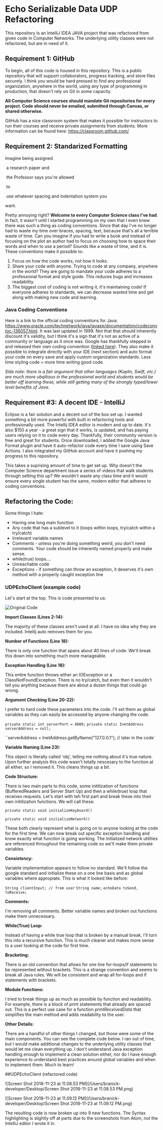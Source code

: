 # Echo Serializable Data UDP Refactoring

This repository is an IntelliJ IDEA JAVA project that was refactored from given code in Computer Networks. The underlying utility classes were not refactored, but are in need of it.

## Requirement 1: GitHub

To begin, all of this code is housed in this repository. This is a public repository that will support collaborators, progress tracking, and store files securely. I think you would be hard pressed to find any professional organization, anywhere in the world, using any type of programming in production, that doesn't rely on Git in some capacity.

**All Computer Science courses should mandate Git repositories for every project. Code should never be emailed, submitted through Canvas, or shared otherwise.**

GitHub has a nice classroom system that makes it possible for instructors to run their courses and receive private assignments from students. More information can be found here: https://classroom.github.com/



## Requirement 2: Standarized Formatting

Imagine       being 		assigned 

​		a 			research      paper 	and

​	 the 						Professor 			says 		you're 			allowed    

​		to 



​			use 	whatever spacing 		and indentation 			 system       you 

want.

Pretty annoying right? **Welcome to every Computer Science class I've had**. In fact, it wasn't until I started programming on my own that I even knew there was such a thing as coding conventions. Since that day I've no longer had to waste my time over braces, spacing, text, because that's all a terrible waste of time. Can you imagine if you had to write a book and instead of focusing on the plot an author had to focus on choosing how to space their words and when to use a period? Sounds like a waste of time, and it is. These conventions make it possible to:

1. Focus on how the code works, not how it looks.
2. Share your code with anyone. Trying to code at any company, anywhere in the world? They are going to mandate your code adheres to a professional format and style guide. This reduces bugs and increases readability.
3. The biggest cost of coding is not writing it, it's maintaining code! If everyone adheres to standards, we can decrease wasted time and get along with making new code and learning.

### Java Coding Conventions

Here is a link to the official coding conventions for Java: https://www.oracle.com/technetwork/java/javase/documentation/codeconvtoc-136057.html. It was last updated in 1999. Not that that should inherently discount it's validity, but I think it's a sign that it's not as active of a community or language as it once was. Google has thankfully stepped in and released their own coding convention ([linked here](https://github.com/google/google-java-format)). They also make it possible to integrate directly with your IDE (next section) and auto format your code on every save and apply custom organization standards. Less time styling code = more time writing good code.

*Side note: there is a fair argument that other languages (Koplin, Swift, etc.) are much more ubqitious in the professional world and students would be better off learning these, while still getting many of the strongly typed/lower level benefits of Java.*

## Requirement #3: A decent IDE - IntelliJ 

Eclipse is a fair solution and a decent out of the box set up. I wanted something a bit more powerful with built in refactoring tools and professionally used. The Intellij IDEA editor is modern and up to date. It's also $150 a year - a great sign that it works, is updated, and has paying users relying on it to code every day. Thankfully, their community version is free and great for students. Once downloaded, I added the Google Java Format plugin and have it auto-refactor code every time I save using Save Actions. I also integrated my GitHub account and have it pushing my progress to this repository.

This takes a suprising amount of time to get set up. Why doesn't the Computer Science department issue a series of videos that walk students through setting this up? We wouldn't waste any class time and it would ensure every single student has the same, modern editor that adheres to coding conventions.



## Refactoring the Code:

Some things I hate:

- Having one long main function
- Any code that has a sublevel to it (loops within loops, try/catch within a try/catch)
- Irrelevant variable names 
- Comments - unless you're doing something weird, you don't need comments. Your code should be inherently named properly and make sense.
- while(true) loops....
- Unreachable code
- Exceptions - if something can throw an exception, it deserves it's own method with a properly caught exception line

### UDPEchoClient (example code)

Let's start at the top. This is code presented to us:

![Original Code](https://s3.us-east-2.amazonaws.com/aryeo-testing/Screen+Shot+2018-11-23+at+11.08.31+PM.png)

**Import Classes (Lines 2-14):**

The majority of these classes aren't used at all. I have no idea why they are included. Intellij auto removes them for you. 

**Number of Functions (Line 18):**

There is only one function that spans about 40 lines of code. We'll break this down into something much more manageable. 

**Exception Handling (Line 18):**

This entire function throws either an IOException or a ClassNotFoundException. There is no try/catch, but even then it wouldn't tell you anything because there are about a dozen things that could go wrong.

**Argument Checking (Line 20-22):**

I prefer to hard code these parameters into the code. I'll set them as global variables as they can easily be accessed by anyone changing the code.

`private static int serverPort = 8009;`
`private static InetAddress serverAddress = null;`

``serverAddress = InetAddress.getByName("127.0.0.1"); // later in the code`

**Variable Naming (Line 23):**

This object is literally called 'obj', telling me nothing about it's true nature. Upon further analysis this code wasn't totally nescesary to the function at all either, so I removed it. This cleans things up a bit.

**Code Structure:**

There is two main parts to this code, some initilization of functions (BufferedReaders and Server Start Up) and then a while(true) loop that receives requests. Let's start with teh first part and break these into their own initilization functions. We will call these:

`private static void initializeKeyboard()`

`private static void initializeNetwork()`

These both clearly represent what is going on to anyone looking at the code for the first time. We can now break out specific exception handling and know exactly what funciton is going working. The initialized network utilities are referenced throughout the remaining code so we'll make them private variables.

**Consistency:**

Variable implementation appears to follow no standard. We'll follow the google standard and initialize these on a one line basis and as global variables where appropiate. This is what it looked like before:

`String clientInput; // from user`
`String name;`
`echoData toSend, toReceive;`

**Comments:**

I'm removing all comments. Better variable names and broken out functions make them unnecessary.

**While(True) Loop:**

Instead of having a while true loop that is broken by a manual break, I'll turn this into a recursive function. This is much cleaner and makes more sense to a user looking at the code for first time.

**Bracketing:**

There is an old convention that allows for one line for-loops/if statements to be represented without brackets. This is a strange convention and seems to break all Java rules. We will be consistent and wrap all for-loops and if statements with brackets.

**Module Functions:**

I tried to break things up as much as possible by function and readability. For example, there is a block of print statements that already are spaced out. This is a perfect use case for a function *printReceivedData* that simplifies the main method and adds readability to the user.

**Other Details:**

There are a handful of other things I changed, but those were some of the main components. You can see the complete code below. I ran out of time, but I would make additional changes to the underlying utility classes that would let me clean everything up. I don't understand Java exception handling enough to implement a clean solution either, nor do I have enough experience to understand best practices around global variables and when to implement them. Much to learn!

##UDPEchoClient (refactored code)

![Screen Shot 2018-11-23 at 11.08.53 PM](/Users/branick-developer/Desktop/Screen Shot 2018-11-23 at 11.08.53 PM.png)

![Screen Shot 2018-11-23 at 11.09.12 PM](/Users/branick-developer/Desktop/Screen Shot 2018-11-23 at 11.09.12 PM.png)

The resulting code is now broken up into 9 new functions. The Syntax highlighting is slightly off at parts due to the screenshots from Atom, not the IntelliJ editor I wrote it in.

 
